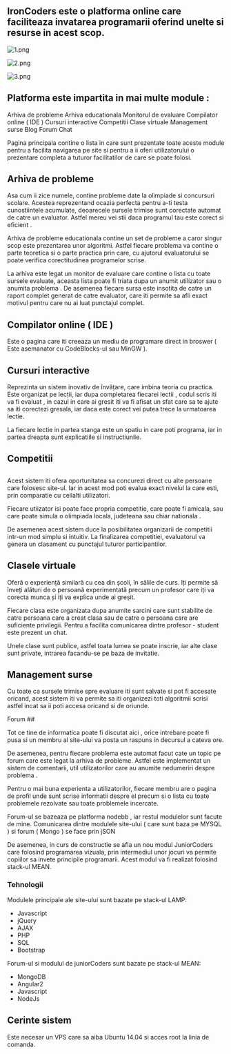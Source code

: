 ## IronCoders este o platforma online care faciliteaza invatarea programarii oferind unelte si resurse in acest scop.


![1.png](https://bitbucket.org/repo/XBzxXA/images/2300921727-1.png)

![2.png](https://bitbucket.org/repo/XBzxXA/images/3481299823-2.png)

![3.png](https://bitbucket.org/repo/XBzxXA/images/1247627031-3.png)

## Platforma este impartita in mai multe module : ##
Arhiva de probleme
Arhiva educationala
Monitorul de evaluare
Compilator online ( IDE )
Cursuri interactive
Competitii
Clase virtuale
Management surse
Blog
Forum
Chat

Pagina principala contine o lista in care sunt prezentate toate aceste module pentru a facilita navigarea pe site si pentru a ii oferi utilizatorului o prezentare completa a tuturor facilitatilor de care se poate folosi.

## Arhiva de probleme ##

Asa cum ii zice numele, contine probleme date la olimpiade si concursuri scolare. Acestea reprezentand ocazia perfecta pentru a-ti testa cunostiintele acumulate, deoarecele sursele trimise sunt corectate automat de catre un evaluator. Astfel mereu vei stii daca programul tau este corect si eficient .

Arhiva de probleme educationala contine un set de probleme a caror singur scop este prezentarea unor algoritmi. Astfel fiecare problema va contine o parte teoretica si o parte practica prin care, cu ajutorul evaluatorului se poate verifica corectitudinea programelor scrise.

La arhiva este legat un monitor de evaluare care contine o lista cu toate sursele evaluate, aceasta lista poate fi triata dupa un anumit utilizator sau o anumita problema . De asemenea fiecare sursa este insotita de catre un raport complet generat de catre evaluator, care iti permite sa afli exact motivul pentru care nu ai luat punctajul complet.

## Compilator online ( IDE ) ##

Este o pagina care iti creeaza un mediu de programare direct in broswer ( Este asemanator cu CodeBlocks-ul sau MinGW ).

## Cursuri interactive ##

Reprezinta un sistem inovativ de învățare, care imbina teoria cu practica. Este organizat pe lecții, iar dupa completarea fiecarei lectii , codul scris iti va fi evaluat , in cazul in care ai gresit iti va fi afisat un sfat care sa te ajute sa iti corectezi gresala, iar daca este corect vei putea trece la urmatoarea lectie.

La fiecare lectie in partea stanga este un spatiu in care poti programa, iar in partea dreapta sunt explicatiile si instructiunile.

## Competitii
 ##
Acest sistem iti ofera oportunitatea sa concurezi direct cu alte persoane care folosesc site-ul. Iar in acest mod poti evalua exact nivelul la care esti, prin comparatie cu ceilalti utilizatori.

Fiecare utiizator isi poate face propria competitie, care poate fi amicala, sau care poate simula o olimpiada locala, judeteana sau chiar nationala .

De asemenea acest sistem duce la posibilitatea organizarii de competitii intr-un mod simplu si intuitiv. La finalizarea competitiei, evaluatorul va genera un clasament cu punctajul tuturor participantilor.

## Clasele virtuale ##

Oferă o experiență similară cu cea din școli, în sălile de curs. Iți permite să înveți alături de o persoană experimentată precum un profesor care iți va corecta munca și iți va explica unde ai greșit.

Fiecare clasa este organizata dupa anumite sarcini care sunt stabilite de catre persoana care a creat clasa sau de catre o persoana care are suficiente privilegii. Pentru a facilita comunicarea dintre profesor - student este prezent un chat.

Unele clase sunt publice, astfel toata lumea se poate inscrie, iar alte clase sunt private, intrarea facandu-se pe baza de invitatie.

## Management surse

Cu toate ca sursele trimise spre evaluare iti sunt salvate si pot fi accesate oricand, acest sistem iti va permite sa iti organizezi toti algoritmii scrisi astfel incat sa ii poti accesa oricand si de oriunde.

Forum ##

Tot ce tine de informatica poate fi discutat aici , orice intrebare poate fi pusa si un membru al site-ului va posta un raspuns in decursul a cateva ore.

De asemenea, pentru fiecare problema este automat facut cate un topic pe forum care este legat la arhiva de probleme. Astfel este implementat un sistem de comentarii, util utilizatorilor care au anumite nedumeriri despre problema .

Pentru o mai buna experienta a utilizatorilor, fiecare membru are o pagina de profil unde sunt scrise informatii despre el precum si o lista cu toate problemele rezolvate sau toate problemele incercate.

Forum-ul se bazeaza pe platforma nodebb , iar restul modulelor sunt facute de mine. Comunicarea dintre modulele site-ului ( care sunt baza pe MYSQL ) si forum ( Mongo ) se face prin jSON

De asemenea, in curs de constructie se afla un nou modul JuniorCoders care folosind programarea vizuala, prin intermediul unor jocuri va permite copiilor sa invete principile programarii.
Acest modul va fi realizat folosind stack-ul MEAN.

### Tehnologii ###
Modulele principale ale site-ului sunt bazate pe stack-ul LAMP:

* Javascript
* jQuery
* AJAX
* PHP
* SQL
* Bootstrap


Forum-ul si modulul de juniorCoders sunt bazate pe stack-ul MEAN:

* MongoDB
* Angular2
* Javascript
* NodeJs

## Cerinte sistem ##
Este necesar un VPS care sa aiba Ubuntu 14.04 si acces root la linia de comanda.